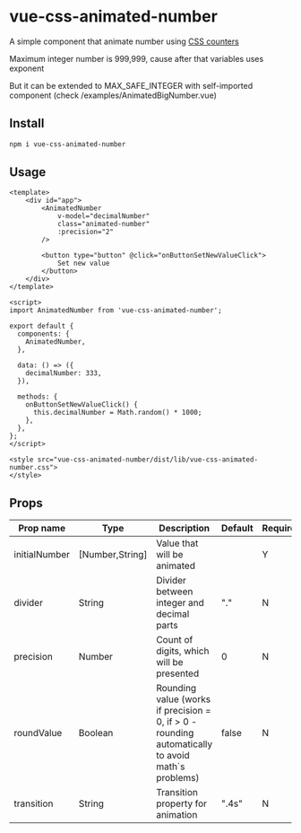 # vue-css-animated-number

A simple component that animate number using [CSS counters](https://developer.mozilla.org/en-US/docs/Web/CSS/CSS_Counter_Styles/Using_CSS_counters)

Maximum integer number is 999,999, cause after that variables uses exponent

But it can be extended to MAX_SAFE_INTEGER with self-imported component (check /examples/AnimatedBigNumber.vue) 

## Install

```sh
npm i vue-css-animated-number
```

## Usage

```vue
<template>
    <div id="app">
        <AnimatedNumber
            v-model="decimalNumber"
            class="animated-number"
            :precision="2"
        />

        <button type="button" @click="onButtonSetNewValueClick">
            Set new value
        </button>
    </div>
</template>

<script>
import AnimatedNumber from 'vue-css-animated-number';

export default {
  components: {
    AnimatedNumber,
  },

  data: () => ({
    decimalNumber: 333,
  }),

  methods: {
    onButtonSetNewValueClick() {
      this.decimalNumber = Math.random() * 1000;
    },
  },
};
</script>

<style src="vue-css-animated-number/dist/lib/vue-css-animated-number.css">
</style>
```

## Props

| Prop name | Type | Description | Default | Required |
|-----|-----|-----|-----|-----|
|initialNumber|[Number,String]|Value that will be animated||Y|
|divider|String|Divider between integer and decimal parts|"."|N|
|precision|Number|Count of digits, which will be presented|0|N|
|roundValue|Boolean|Rounding value (works if precision = 0, if > 0 - rounding automatically to avoid math`s problems)|false|N|
|transition|String|Transition property for animation|".4s"|N|